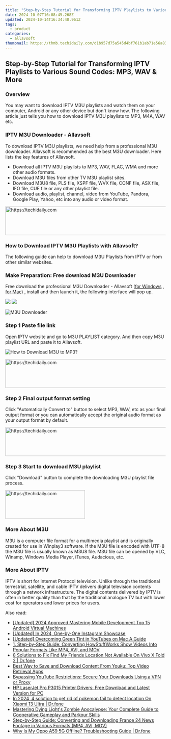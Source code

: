 ```yaml
---
title: "Step-by-Step Tutorial for Transforming IPTV Playlists to Various Sound Codes: MP3, WAV & More"
date: 2024-10-07T16:08:45.268Z
updated: 2024-10-14T16:34:40.961Z
tags:
  - product
categories:
  - allavsoft
thumbnail: https://thmb.techidaily.com/d1b957d75a545d4bf761b1ab71e56a83f74f572b9cfdc1f2dd93c379e17f7085.jpg
---
```


## Step-by-Step Tutorial for Transforming IPTV Playlists to Various Sound Codes: MP3, WAV & More

### Overview

You may want to download IPTV M3U playlists and watch them on your computer, Android or any other device but don't know how. The following article just tells you how to download IPTV M3U playlists to MP3, M4A, WAV etc.

### IPTV M3U Downloader - Allavsoft

To download IPTV M3U playlists, we need help from a professional M3U downloader. Allavsoft is recommended as the best M3U downloader. Here lists the key features of Allavsoft.

* Download all IPTV M3U playlists to MP3, WAV, FLAC, WMA and more other audio formats.
* Download M3U files from other TV M3U playlist sites.
* Download M3U8 file, PLS file, XSPF file, WVX file, CONF file, ASX file, IFO file, CUE file or any other playlist file.
* Download audio, playlist, channel, video from YouTube, Pandora, Google Play, Yahoo, etc into any audio or video format.

<!-- affiliate ads begin -->
<a href="https://unicoeye.pxf.io/c/5597632/2134239/18498" target="_top" id="2134239">
  <img src="//a.impactradius-go.com/display-ad/18498-2134239" border="0" alt="https://techidaily.com" width="721" height="90"/>
</a>
<img height="0" width="0" src="https://unicoeye.pxf.io/i/5597632/2134239/18498" style="position:absolute;visibility:hidden;" border="0" />
<!-- affiliate ads end -->

### How to Download IPTV M3U Playlists with Allavsoft?

The following guide can help to download M3U Playlists from IPTV or from other similar websites.

### Make Preparation: Free download M3U Downloader

Free download the professional M3U Downloader - Allavsoft ([for Windows](https://tools.techidaily.com/allavsoft/products/) , [for Mac](https://tools.techidaily.com/allavsoft/products/)) , install and then launch it, the following interface will pop up.

[![](https://www.allavsoft.com/how-to/../images/how-to/free-download-win.jpg)](https://tools.techidaily.com/allavsoft/products/) [![](https://www.allavsoft.com/how-to/../images/how-to/free-download-mac.jpg)](https://tools.techidaily.com/allavsoft/products/)

![M3U Downloader](https://www.allavsoft.com/how-to/../images/allavsoft/screen-shot-600.jpg)

### Step 1 Paste file link

Open IPTV website and go to M3U PLAYLIST category. And then copy M3U playlist URL and paste it to Allavsoft.

![How to Download M3U to MP3?](https://www.allavsoft.com/how-to/../images/how-to/download-rtmp-video/download-rtmp-video.jpg)

<!-- affiliate ads begin -->
<a href="https://appsumo.8odi.net/c/5597632/2044583/7443" target="_top" id="2044583">
  <img src="//a.impactradius-go.com/display-ad/7443-2044583" border="0" alt="https://techidaily.com" width="728" height="90"/>
</a>
<img height="0" width="0" src="https://appsumo.8odi.net/i/5597632/2044583/7443" style="position:absolute;visibility:hidden;" border="0" />
<!-- affiliate ads end -->

### Step 2 Final output format setting

Click "Automatically Convert to" button to select MP3, WAV, etc as your final output format or you can automatically accept the original audio format as your output format by default.

<!-- affiliate ads begin -->
<a href="https://appsumo.8odi.net/c/5597632/2075462/7443" target="_top" id="2075462">
  <img src="//a.impactradius-go.com/display-ad/7443-2075462" border="0" alt="https://techidaily.com" width="728" height="90"/>
</a>
<img height="0" width="0" src="https://appsumo.8odi.net/i/5597632/2075462/7443" style="position:absolute;visibility:hidden;" border="0" />
<!-- affiliate ads end -->

### Step 3 Start to download M3U playlist

Click "Download" button to complete the downloading M3U playlist file process.

<!-- affiliate ads begin -->
<a href="https://bluettius.sjv.io/c/5597632/2139108/17108" target="_top" id="2139108">
  <img src="//a.impactradius-go.com/display-ad/17108-2139108" border="0" alt="https://techidaily.com" width="250" height="90"/>
</a>
<img height="0" width="0" src="https://bluettius.sjv.io/i/5597632/2139108/17108" style="position:absolute;visibility:hidden;" border="0" />
<!-- affiliate ads end -->

### More About M3U

M3U is a computer file format for a multimedia playlist and is originally created for use in Winplay3 software. If the M3U file is encoded with UTF-8 the M3U file is usually known as M3U8 file. M3U file can be opened by VLC, Winamp, Windows Media Player, iTunes, Audacious, etc.

### More About IPTV

IPTV is short for Internet Protocol television. Unlike through the traditional terrestrial, satellite, and cable IPTV delivers digital television contents through a network infrastructure. The digital contents delivered by IPTV is often in better quality than that by the traditional analogue TV but with lower cost for operators and lower prices for users.

<ins class="adsbygoogle"
     style="display:block"
     data-ad-format="autorelaxed"
     data-ad-client="ca-pub-7571918770474297"
     data-ad-slot="1223367746"></ins>

<ins class="adsbygoogle"
     style="display:block"
     data-ad-client="ca-pub-7571918770474297"
     data-ad-slot="8358498916"
     data-ad-format="auto"
     data-full-width-responsive="true"></ins>

<span class="atpl-alsoreadstyle">Also read:</span>
<div><ul>
<li><a href="https://screen-activity-recording.techidaily.com/updated-2024-approved-mastering-mobile-development-top-15-android-virtual-machines/"><u>[Updated] 2024 Approved Mastering Mobile Development Top 15 Android Virtual Machines</u></a></li>
<li><a href="https://instagram-clips.techidaily.com/updated-in-2024-one-by-one-instagram-showcase/"><u>[Updated] In 2024, One-by-One Instagram Showcase</u></a></li>
<li><a href="https://youtube-lab.techidaily.com/ed-overcoming-green-tint-in-youtubes-on-mac-a-guide/"><u>[Updated] Overcoming Green Tint in YouTubes on Mac A Guide</u></a></li>
<li><a href="https://win-reviews.techidaily.com/1-step-by-step-guide-converting-howstuffworks-show-videos-into-popular-formats-like-mp4-avi-and-mov/"><u>1. Step-by-Step Guide: Converting HowStuffWorks Show Videos Into Popular Formats Like MP4, AVI, and MOV</u></a></li>
<li><a href="https://location-fake.techidaily.com/8-solutions-to-fix-find-my-friends-location-not-available-on-vivo-x-fold-2-drfone-by-drfone-virtual-android/"><u>8 Solutions to Fix Find My Friends Location Not Available On Vivo X Fold 2 | Dr.fone</u></a></li>
<li><a href="https://win-reviews.techidaily.com/best-way-to-save-and-download-content-from-youku-top-video-retrieval-apps/"><u>Best Way to Save and Download Content From Youku: Top Video Retrieval Apps</u></a></li>
<li><a href="https://win-reviews.techidaily.com/bypassing-youtube-restrictions-secure-your-downloads-using-a-vpn-or-proxy/"><u>Bypassing YouTube Restrictions: Secure Your Downloads Using a VPN or Proxy</u></a></li>
<li><a href="https://hardware-updates.techidaily.com/hp-laserjet-pro-p3015-printer-drivers-free-download-and-latest-version-for-pc/"><u>HP LaserJet Pro P3015 Printer Drivers: Free Download and Latest Version for PC</u></a></li>
<li><a href="https://change-location.techidaily.com/in-2024-4-solution-to-get-rid-of-pokemon-fail-to-detect-location-on-xiaomi-13-ultra-drfone-by-drfone-virtual-android/"><u>In 2024, 4 solution to get rid of pokemon fail to detect location On Xiaomi 13 Ultra | Dr.fone</u></a></li>
<li><a href="https://buynow-marvelous.techidaily.com/mastering-dying-lights-zombie-apocalypse-your-complete-guide-to-cooperative-gameplay-and-parkour-skills/"><u>Mastering Dying Light's Zombie Apocalypse: Your Complete Guide to Cooperative Gameplay and Parkour Skills</u></a></li>
<li><a href="https://win-reviews.techidaily.com/step-by-step-guide-converting-and-downloading-france-24-news-footage-in-various-formats-mp4-avi-mov/"><u>Step-by-Step Guide: Converting and Downloading France 24 News Footage in Various Formats (MP4, AVI, MOV)</u></a></li>
<li><a href="https://howto.techidaily.com/why-is-my-oppo-a59-5g-offline-troubleshooting-guide-drfone-by-drfone-fix-android-problems-fix-android-problems/"><u>Why Is My Oppo A59 5G Offline? Troubleshooting Guide | Dr.fone</u></a></li>
</ul></div>

